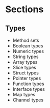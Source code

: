 # Sections
## Types
- Method sets
- Boolean types
- Numeric types
- String types
- Array types
- Slice types
- Struct types
- Pointer types
- Function types
- Interface types
- Map types
- Channel types
